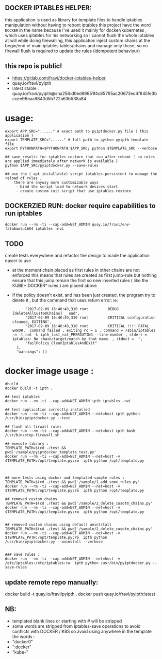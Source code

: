 ## DOCKER IPTABLES HELPER:
this application is used as library for template files to handle iptables manipulation without having to reboot iptables
this project have the word `DOCKER` in the name because I've used it mainly for docker/kubernetes , which uses iptables for his networking
so I cannot flush the whole iptables at will while doing firewalling,
this application inject custom chains at the begin/end of main iptables tables/chains and manage only those, so no firewall flush
is required to update the rules (idempotent behaviour)

## this repo is public!
 - https://gitlab.com/fravi/docker-iptables-helper
 - quay.io/fravi/pyipth
 - latest stable : quay.io/fravi/pyipth@sha256:d0ed69851f4c85795ac20673ec4f845fe3bccee98eaa9843d5b722a63b538a84
 
# usage:
```
export APP_SRC="......" # exact path to pyiptdocker.py file ( this application )  
export TEMPLATE_SRC="......" # full path to python-pyipth template file 
export PYTHONPATH=$PYTHONPATH:$APP_SRC; python $TEMPLATE_SRC --verbose

## save results for iptables-restore that run after reboot ( so rules are applied immediately after network is available ) 
python $APP_SRC/pyiptdocker.py --save-rules

## use the ( apt installable) script iptables-persistent to manage the reload of rules , 
    there are anyway more customizable ways 
     - bind the script load to network devices start
     - create custom init script that use iptables restore
```

## DOCKERZIED RUN: docker require capabilities to run iptables 
 `docker run --rm -ti --cap-add=NET_ADMIN quay.io/fravi/env-fatubuntu1604 iptables -nvL`  





## TODO
create tests everywhere and refactor the design to made the application easier to use
- at the moment chain placed as first rules in other chains are not enforced 
  this means that rules are created as first jump-rule but nothing ensure that this jump remain the first
  so new inserted rules ( like the KUBE*  DOCKER* rules ) are placed above  

- if the policy doesn't exist, and has been just created, the program try to delete it , but the command that uses return error:
  ie: 
  ```
        "2017-02-09 16:40:49,310 root         DEBUG    [deleteAllCustomChains] _ end",                                                                                                                              
        "2017-02-09 16:40:49,310 root         CRITICAL configuration cleaned, EXITING",                                                                                                                             
        "2017-02-09 16:40:49,310 root         CRITICAL !!!! FATAL ERROR,  command failed , exiting rc = 1 , command = /sbin/iptables -n -t nat -L ipth_last_nat_PREROUTING --line-number , stderr = iptables: No chain/target/match by that name. , stdout =  ",                                                                                                                                                                        
        "failPolicy_CleanIptablesAndExit"
    ], 
    "warnings": []
  ```
    
    
# docker image usage :
```
#build
docker build -t ipth .

## test iptables 
docker run --rm -ti --cap-add=NET_ADMIN ipth iptables -nvL

## test application correctly installed 
docker run --rm -ti --cap-add=NET_ADMIN --net=host ipth python /usr/bin/pyiptdocker.py --test  

## flush all firwall rules 
docker run --rm -ti --cap-add=NET_ADMIN --net=host ipth bash /usr/bin/stop-firewall.sh  

## execute library :
TEMPLATE_PATH=$(cd ./test && pwd)'/sample/pyiptdocker_template_test.py'
docker run --rm -ti --cap-add=NET_ADMIN --net=host -v $TEMPLATE_PATH:/opt/template.py:ro  ipth python /opt/template.py
 
 
 
## more tests using docker and templated sample rules :
TEMPLATE_PATH=$(cd ./test && pwd)'/sample/1_add_some_rules.py'
docker run --rm -ti --cap-add=NET_ADMIN --net=host -v $TEMPLATE_PATH:/opt/template.py:ro  ipth python /opt/template.py
 
## removed custom chains 
TEMPLATE_PATH=$(cd ./test && pwd)'/sample/2_delete_cusotm_chains.py'
docker run --rm -ti --cap-add=NET_ADMIN --net=host -v $TEMPLATE_PATH:/opt/template.py:ro  ipth python /opt/template.py


## removed custom chains using default unintstall  
TEMPLATE_PATH=$(cd ./test && pwd)'/sample/2_delete_cusotm_chains.py'
docker run --rm -ti --cap-add=NET_ADMIN --net=host -v $TEMPLATE_PATH:/opt/template.py:ro  ipth python /usr/bin/pyiptdocker.py --uninstall --verbose


### save rules :
docker run --rm -ti --cap-add=NET_ADMIN --net=host -v /etc/iptables:/etc/iptables:rw  ipth python /usr/bin/pyiptdocker.py --save-rules

```

## update remote repo manually:
docker build -t quay.io/fravi/pyipth .
docker push quay.io/fravi/pyipth:latest


## NB:
 - templated blank lines or starting with # will be stripped
 - some words are stripped from iptables-save operations to avoid conflicts with DOCKER / K8S
  so avoid using anywhere in the template the words :
  - "docker0"
  - ":docker"
  - "kube-"
  

